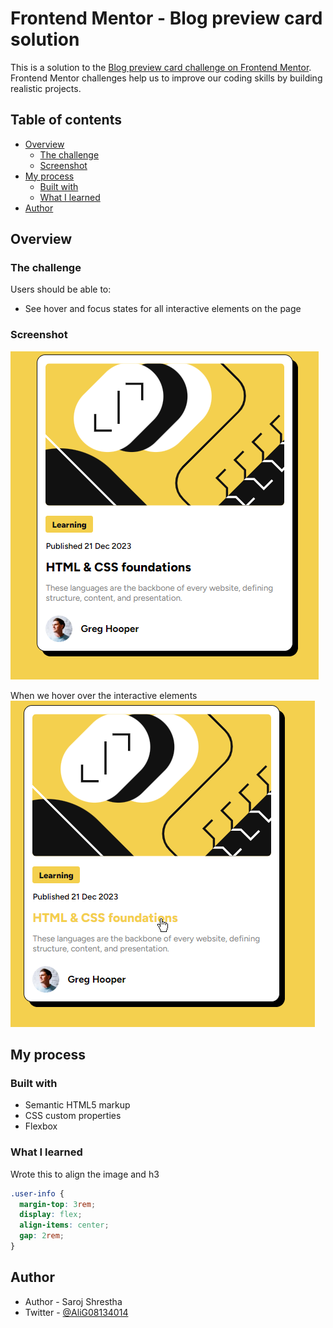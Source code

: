 # Frontend Mentor - Blog preview card solution

This is a solution to the [Blog preview card challenge on Frontend Mentor](https://www.frontendmentor.io/challenges/blog-preview-card-ckPaj01IcS). Frontend Mentor challenges help us to improve our coding skills by building realistic projects.

## Table of contents

- [Overview](#overview)
  - [The challenge](#the-challenge)
  - [Screenshot](#screenshot)
- [My process](#my-process)
  - [Built with](#built-with)
  - [What I learned](#what-i-learned)
- [Author](#author)

## Overview

### The challenge

Users should be able to:

- See hover and focus states for all interactive elements on the page

### Screenshot

![](./img/03-demo.png)

When we hover over the interactive elements <br>
![](./img/03-demo-active-state.png)

## My process

### Built with

- Semantic HTML5 markup
- CSS custom properties
- Flexbox

### What I learned

Wrote this to align the image and h3

```css
.user-info {
  margin-top: 3rem;
  display: flex;
  align-items: center;
  gap: 2rem;
}
```

## Author

- Author - Saroj Shrestha
- Twitter - [@AliG08134014](https://www.twitter.com/AliG08134014)
